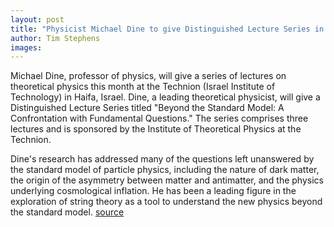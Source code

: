 ```yaml
---
layout: post
title: "Physicist Michael Dine to give Distinguished Lecture Series in Israel"
author: Tim Stephens
images:
---
```


Michael Dine, professor of physics, will give a series of lectures on theoretical physics this month at the Technion (Israel Institute of Technology) in Haifa, Israel. Dine, a leading theoretical physicist, will give a Distinguished Lecture Series titled "Beyond the Standard Model: A Confrontation with Fundamental Questions." The series comprises three lectures and is sponsored by the Institute of Theoretical Physics at the Technion.

Dine's research has addressed many of the questions left unanswered by the standard model of particle physics, including the nature of dark matter, the origin of the asymmetry between matter and antimatter, and the physics underlying cosmological inflation. He has been a leading figure in the exploration of string theory as a tool to understand the new physics beyond the standard model.
[source](http://www1.ucsc.edu/currents/05-06/03-13/dine.asp "Permalink to dine")
